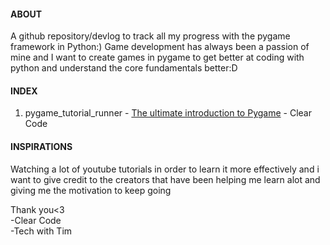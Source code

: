 #### ABOUT

A github repository/devlog to track all my progress with the pygame framework in Python:) Game development has always been a passion of mine and I want to create games in pygame to get better at coding with python and understand the core fundamentals better:D

#### INDEX

1. pygame_tutorial_runner - [The ultimate introduction to Pygame](https://www.youtube.com/watch?v=AY9MnQ4x3zk&ab_channel=ClearCode) - Clear Code

#### INSPIRATIONS

Watching a lot of youtube tutorials in order to learn it more effectively and i want to give credit to the creators that have been helping me learn alot and giving me the motivation to keep going

Thank you<3 <br />
-Clear Code  <br />
-Tech with Tim
